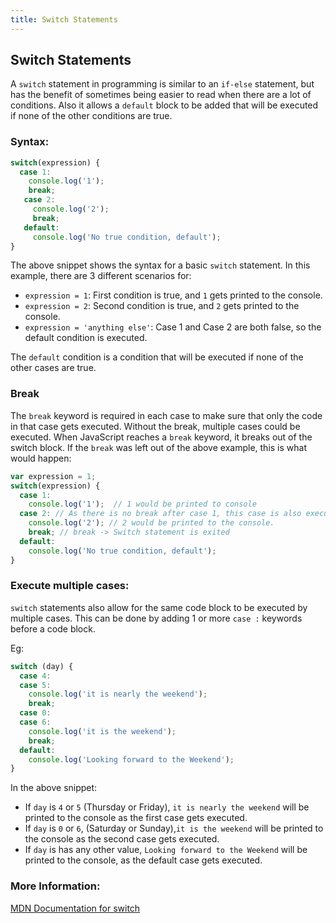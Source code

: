 ```yaml
---
title: Switch Statements
---
```

## Switch Statements
<!-- The article goes here, in GitHub-flavored Markdown. Feel free to add YouTube videos, images, and CodePen/JSBin embeds  -->
A `switch` statement in programming is similar to an `if-else` statement, but has the benefit of sometimes being easier to read when there are a lot of conditions. Also it allows a `default` block to be added that will be executed if none of the other conditions are true.

### Syntax:
```javascript
switch(expression) {
  case 1:
    console.log('1');
    break;
   case 2:
     console.log('2');
     break;
   default:
     console.log('No true condition, default');
}
```

The above snippet shows the syntax for a basic `switch` statement. In this example, there are 3 different scenarios for:
- `expression = 1`: First condition is true, and `1` gets printed to the console.
- `expression = 2`: Second condition is true, and `2` gets printed to the console.
- `expression = 'anything else'`: Case 1 and Case 2 are both false, so the default condition is executed.

The `default` condition is a condition that will be executed if none of the other cases are true.

### Break
The `break` keyword is required in each case to make sure that only the code in that case gets executed. Without the break, multiple cases could be executed. When JavaScript reaches a `break` keyword, it breaks out of the switch block. If the `break` was left out of the above example, this is what would happen:

```javascript
var expression = 1;
switch(expression) {
  case 1:
    console.log('1');  // 1 would be printed to console
  case 2: // As there is no break after case 1, this case is also executed.
    console.log('2'); // 2 would be printed to the console.
    break; // break -> Switch statement is exited
  default:
    console.log('No true condition, default');
}
```


### Execute multiple cases:
`switch` statements also allow for the same code block to be executed by multiple cases. This can be done by adding 1 or more `case :` keywords before a code block.

Eg:
```javascript
switch (day) {
  case 4:
  case 5:
    console.log('it is nearly the weekend');
    break; 
  case 0:
  case 6:
    console.log('it is the weekend');
    break;
  default: 
    console.log('Looking forward to the Weekend');
}
```

In the above snippet:
- If `day` is `4` or `5` (Thursday or Friday), `it is nearly the weekend` will be printed to the console as the first case gets executed.
- If `day` is `0` or `6`, (Saturday or Sunday),`it is the weekend` will be printed to the console as the second case gets executed.
- If `day` is has any other value, `Looking forward to the Weekend` will be printed to the console, as the default case gets executed.

### More Information:
<!-- Please add any articles you think might be helpful to read before writing the article -->
<a href='https://developer.mozilla.org/en-US/docs/Web/JavaScript/Reference/Statements/switch' target='_blank' rel='nofollow'>MDN Documentation for switch</a> 
